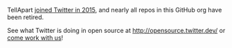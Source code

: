 TellApart [joined Twitter in 2015](https://investor.twitterinc.com/financial-information/financial-releases/news-release-details/2015/Twitter-to-Acquire-TellApart/default.aspx), and nearly all repos in this GitHub org have been retired.

See what Twitter is doing in open source at http://opensource.twitter.dev/ or [come work with us](https://careers.twitter.com/)!
